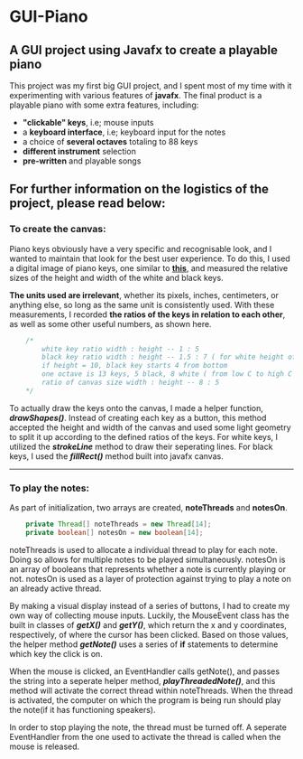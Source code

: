 # GUI-Piano
A GUI project using Javafx to create a playable piano
----------

This project was my first big GUI project, and I spent most of my time with it experimenting with various features of **javafx**. The final product is a playable piano with some extra features, including:
- **"clickable" keys**, i.e; mouse inputs
- a **keyboard interface**, i.e; keyboard input for the notes
- a choice of **several octaves** totaling to 88 keys
- **different instrument** selection
- **pre-written** and playable songs

For further information on the logistics of the project, please read below: 
-------------

### To **create the canvas**:

Piano keys obviously have a very specific and recognisable look, and I wanted to maintain that look for the best user experience. To do this, I used a digital image of piano keys, one similar to [**this**](https://upload.wikimedia.org/wikipedia/commons/thumb/1/15/PianoKeyboard.svg/161px-PianoKeyboard.svg.png?20061008130835), and measured the relative sizes of the height and width of the white and black keys. 

**The units used are irrelevant**, whether its pixels, inches, centimeters, or anything else, so long as the same unit is consistently used. With these measurements, I recorded **the ratios of the keys in relation to each other**, as well as some other useful numbers, as shown here. 

```java
    /*
        white key ratio width : height -- 1 : 5
        black key ratio width : height -- 1.5 : 7 ( for white height of 10 )
        if height = 10, black key starts 4 from bottom
        one octave is 13 keys, 5 black, 8 white ( from low C to high C )
        ratio of canvas size width : height -- 8 : 5
    */

```

To actually draw the keys onto the canvas, I made a helper function, ***drawShapes()***. Instead of creating each key as a button, this method accepted the height and width of the canvas and used some light geometry to split it up according to the defined ratios of the keys. For white keys, I utilized the ***strokeLine*** method to draw their seperating lines. For black keys, I used the ***fillRect()*** method built into javafx canvas. 


-------------

### To play the notes:

As part of initialization, two arrays are created, **noteThreads** and **notesOn**. 

```java
    private Thread[] noteThreads = new Thread[14];
    private boolean[] notesOn = new boolean[14];
```

noteThreads is used to allocate a individual thread to play for each note. Doing so allows for multiple notes to be played simultaneously. notesOn is an array of booleans that represents whether a note is currently playing or not. notesOn is used as a layer of protection against trying to play a note on an already active thread.

    

By making a visual display instead of a series of buttons, I had to create my own way of collecting mouse inputs. Luckily, the MouseEvent class has the built in classes of ***getX()*** and ***getY()***, which return the x and y coordinates, respectively, of where the cursor has been clicked. Based on those values, the helper method ***getNote()*** uses a series of **if** statements to determine which key the click is on. 

When the mouse is clicked, an EventHandler calls getNote(), and passes the string into a seperate helper method, ***playThreadedNote()***, and this method will activate the correct thread within noteThreads. When the thread is activated, the computer on which the program is being run should play the note(if it has functioning speakers). 

In order to stop playing the note, the thread must be turned off. A seperate EventHandler from the one used to activate the thread is called when the mouse is released. 


